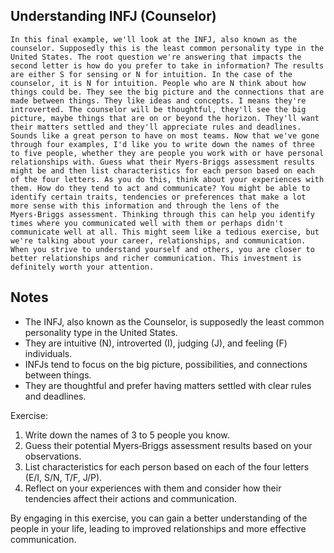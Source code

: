 ## Understanding INFJ (Counselor)
```
In this final example, we'll look at the INFJ, also known as the counselor. Supposedly this is the least common personality type in the United States. The root question we're answering that impacts the second letter is how do you prefer to take in information? The results are either S for sensing or N for intuition. In the case of the counselor, it is N for intuition. People who are N think about how things could be. They see the big picture and the connections that are made between things. They like ideas and concepts. I means they're introverted. The counselor will be thoughtful, they'll see the big picture, maybe things that are on or beyond the horizon. They'll want their matters settled and they'll appreciate rules and deadlines. Sounds like a great person to have on most teams. Now that we've gone through four examples, I'd like you to write down the names of three to five people, whether they are people you work with or have personal relationships with. Guess what their Myers‑Briggs assessment results might be and then list characteristics for each person based on each of the four letters. As you do this, think about your experiences with them. How do they tend to act and communicate? You might be able to identify certain traits, tendencies or preferences that make a lot more sense with this information and through the lens of the Myers‑Briggs assessment. Thinking through this can help you identify times where you communicated well with them or perhaps didn't communicate well at all. This might seem like a tedious exercise, but we're talking about your career, relationships, and communication. When you strive to understand yourself and others, you are closer to better relationships and richer communication. This investment is definitely worth your attention.
```

## Notes
- The INFJ, also known as the Counselor, is supposedly the least common personality type in the United States.
- They are intuitive (N), introverted (I), judging (J), and feeling (F) individuals.
- INFJs tend to focus on the big picture, possibilities, and connections between things.
- They are thoughtful and prefer having matters settled with clear rules and deadlines.

Exercise:
1. Write down the names of 3 to 5 people you know.
2. Guess their potential Myers‑Briggs assessment results based on your observations.
3. List characteristics for each person based on each of the four letters (E/I, S/N, T/F, J/P).
4. Reflect on your experiences with them and consider how their tendencies affect their actions and communication.

By engaging in this exercise, you can gain a better understanding of the people in your life, leading to improved relationships and more effective communication.